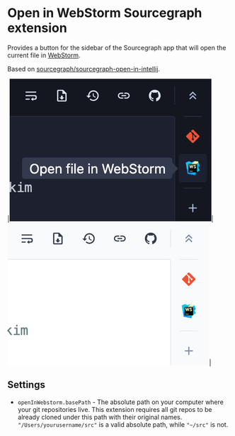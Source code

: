 # Open in WebStorm Sourcegraph extension

Provides a button for the sidebar of the Sourcegraph app that will open the current file in [WebStorm](https://www.jetbrains.com/webstorm/).

Based on [sourcegraph/sourcegraph-open-in-intellij](https://github.com/sourcegraph/sourcegraph-open-in-intellij).

|![Dark theme](image_dark_theme.png)|![Light theme](image_light_theme.png)|

## Settings

- `openInWebstorm.basePath` - The absolute path on your computer where your git repositories live. This extension requires all git repos to be already cloned under this path with their original names. `"/Users/yourusername/src"` is a valid absolute path, while `"~/src"` is not.

